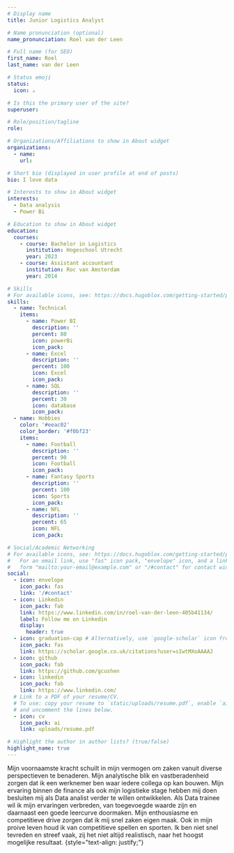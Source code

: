 ```yaml
---
# Display name
title: Junior Logistics Analyst

# Name pronunciation (optional)
name_pronunciation: Roel van der Leen

# Full name (for SEO)
first_name: Roel
last_name: van der Leen

# Status emoji
status:
  icon: ☕️

# Is this the primary user of the site?
superuser: 

# Role/position/tagline
role: 

# Organizations/Affiliations to show in About widget
organizations:
  - name: 
    url: 

# Short bio (displayed in user profile at end of posts)
bio: I love data 

# Interests to show in About widget
interests:
  - Data analysis
  - Power Bi

# Education to show in About widget
education:
  courses:
    - course: Bachelor in Logistics
      institution: Hogeschool Utrecht
      year: 2023
    - course: Assistant accountant
      institution: Roc van Amsterdam
      year: 2014

# Skills
# For available icons, see: https://docs.hugoblox.com/getting-started/page-builder/#icons
skills:
  - name: Technical
    items:
      - name: Power BI
        description: ''
        percent: 80
        icon: powerBi
        icon_pack: 
      - name: Excel
        description: ''
        percent: 100
        icon: Excel
        icon_pack: 
      - name: SQL
        description: ''
        percent: 30
        icon: database
        icon_pack: 
  - name: Hobbies
    color: '#eeac02'
    color_border: '#f0bf23'
    items:
      - name: Football
        description: ''
        percent: 90
        icon: Football
        icon_pack: 
      - name: Fantasy Sports
        description: ''
        percent: 100
        icon: Sports
        icon_pack: 
      - name: NFL
        description: ''
        percent: 65
        icon: NFL
        icon_pack:

# Social/Academic Networking
# For available icons, see: https://docs.hugoblox.com/getting-started/page-builder/#icons
#   For an email link, use "fas" icon pack, "envelope" icon, and a link in the
#   form "mailto:your-email@example.com" or "/#contact" for contact widget.
social:
  - icon: envelope
    icon_pack: fas
    link: '/#contact'
  - icon: Linkedin 
    icon_pack: fab
    link: https://www.linkedin.com/in/roel-van-der-leen-405b41134/
    label: Follow me on Linkedin
    display:
      header: true
  - icon: graduation-cap # Alternatively, use `google-scholar` icon from `ai` icon pack
    icon_pack: fas
    link: https://scholar.google.co.uk/citations?user=sIwtMXoAAAAJ
  - icon: github
    icon_pack: fab
    link: https://github.com/gcushen
  - icon: linkedin
    icon_pack: fab
    link: https://www.linkedin.com/
  # Link to a PDF of your resume/CV.
  # To use: copy your resume to `static/uploads/resume.pdf`, enable `ai` icons in `params.yaml`,
  # and uncomment the lines below.
  - icon: cv
    icon_pack: ai
    link: uploads/resume.pdf

# Highlight the author in author lists? (true/false)
highlight_name: true
---
```


Mijn voornaamste kracht schuilt in mijn vermogen om zaken vanuit diverse perspectieven te benaderen. Mijn
analytische blik en vastberadenheid zorgen dat ik een werknemer ben waar iedere collega op kan bouwen.
Mijn ervaring binnen de finance als ook mijn logistieke stage hebben mij doen besluiten mij als Data analist
verder te willen ontwikkelen. Als Data trainee wil ik mijn ervaringen verbreden, van toegevoegde waarde zijn en
daarnaast een goede leercurve doormaken. Mijn enthousiasme en competitieve drive zorgen dat ik mij snel
zaken eigen maak. Ook in mijn proive leven houd ik van competitieve spellen en sporten. Ik ben niet snel
tevreden en streef vaak, zij het niet altijd realistisch, naar het hoogst mogelijke resultaat.
{style="text-align: justify;"}
